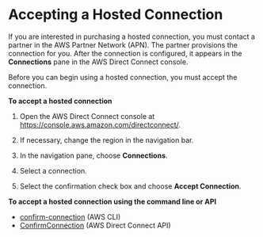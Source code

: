 # Accepting a Hosted Connection<a name="acceptSub1Gconnection"></a>

If you are interested in purchasing a hosted connection, you must contact a partner in the AWS Partner Network \(APN\)\. The partner provisions the connection for you\. After the connection is configured, it appears in the **Connections** pane in the AWS Direct Connect console\.

Before you can begin using a hosted connection, you must accept the connection\.

**To accept a hosted connection**

1. Open the AWS Direct Connect console at [https://console\.aws\.amazon\.com/directconnect/](https://console.aws.amazon.com/directconnect/)\.

1. If necessary, change the region in the navigation bar\.

1. In the navigation pane, choose **Connections**\.

1. Select a connection\.

1. Select the confirmation check box and choose **Accept Connection**\.

**To accept a hosted connection using the command line or API**
+ [confirm\-connection](https://docs.aws.amazon.com/cli/latest/reference/directconnect/confirm-connection.html) \(AWS CLI\)
+ [ConfirmConnection](https://docs.aws.amazon.com/directconnect/latest/APIReference/API_ConfirmConnection.html) \(AWS Direct Connect API\)